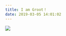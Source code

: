 ```yaml
---
title: I am Groot！
date: 2019-03-05 14:01:02
---
```

<img id="groot" src="http://hbimg.b0.upaiyun.com/1a266d67bed06de2918043c5d68677b8814b0ede45c29-3UC0DV_fw658" />